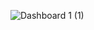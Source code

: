 ![Dashboard 1 (1)](https://github.com/SHAHYASHS/Bitcoin-Price-Analysis-Dashboard/assets/157896203/385c5e11-7d9e-481b-8ae3-9fad573650a2)
